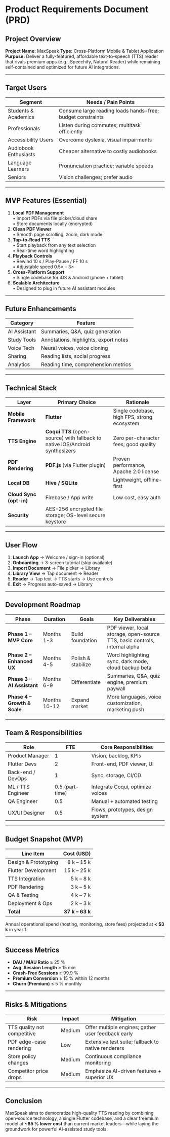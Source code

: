 # Product Requirements Document (PRD)

## Project Overview
**Project Name:** MaxSpeak 
**Type:** Cross-Platform Mobile & Tablet Application  
**Purpose:** Deliver a fully-featured, affordable text-to-speech (TTS) reader that rivals premium apps (e.g., Speechify, Natural Reader) while remaining self-contained and optimized for future AI integrations.

---

## Target Users
| Segment | Needs / Pain Points |
|---------|--------------------|
| Students & Academics | Consume large reading loads hands-free; budget constraints |
| Professionals | Listen during commutes; multitask efficiently |
| Accessibility Users | Overcome dyslexia, visual impairments |
| Audiobook Enthusiasts | Cheaper alternative to costly audiobooks |
| Language Learners | Pronunciation practice; variable speeds |
| Seniors | Vision challenges; prefer audio |

---

## MVP Features (Essential)
1. **Local PDF Management**  
   • Import PDFs via file picker/cloud share  
   • Store documents locally (encrypted)  
2. **Clean PDF Viewer**  
   • Smooth page scrolling, zoom, dark mode  
3. **Tap-to-Read TTS**  
   • Start playback from any text selection  
   • Real-time word highlighting  
4. **Playback Controls**  
   • Rewind 10 s / Play-Pause / FF 10 s  
   • Adjustable speed 0.5× – 3×  
5. **Cross-Platform Support**  
   • Single codebase for iOS & Android (phone + tablet)  
6. **Scalable Architecture**  
   • Designed to plug in future AI assistant modules

---

## Future Enhancements
| Category | Feature |
|----------|---------|
| AI Assistant | Summaries, Q&A, quiz generation |
| Study Tools | Annotations, highlights, export notes |
| Voice Tech | Neural voices, voice cloning |
| Sharing | Reading lists, social progress |
| Analytics | Reading time, comprehension metrics |

---

## Technical Stack

| Layer | Primary Choice | Rationale |
|-------|---------------|-----------|
| **Mobile Framework** | **Flutter** | Single codebase, high FPS, strong ecosystem |
| **TTS Engine** | **Coqui TTS** (open-source) with fallback to native iOS/Android synthesizers | Zero per-character fees; good quality |
| **PDF Rendering** | **PDF.js** (via Flutter plugin) | Proven performance, Apache 2.0 license |
| **Local DB** | **Hive / SQLite** | Lightweight, offline-first |
| **Cloud Sync (opt-in)** | Firebase / App write | Low cost, easy auth |
| **Security** | AES-256 encrypted file storage; OS-level secure keystore |

---

## User Flow
1. **Launch App** → Welcome / sign-in (optional)  
2. **Onboarding** → 3-screen tutorial (skip available)  
3. **Import Document** → File picker → Library  
4. **Library View** → Tap document → Reader  
5. **Reader** → Tap text → TTS starts → Use controls  
6. **Exit** → Progress auto-saved → Library

---

## Development Roadmap

| Phase | Duration | Goals | Key Deliverables |
|-------|----------|-------|------------------|
| **Phase 1 – MVP Core** | Months 1-3 | Build foundation | PDF viewer, local storage, open-source TTS, basic controls, internal alpha |
| **Phase 2 – Enhanced UX** | Months 4-5 | Polish & stabilize | Word highlighting sync, dark mode, cloud backup beta |
| **Phase 3 – AI Assistant** | Months 6-9 | Differentiate | Summaries, Q&A, quiz engine, premium paywall |
| **Phase 4 – Growth & Scale** | Months 10-12 | Expand market | More languages, voice customization, marketing push |

---

## Team & Responsibilities
| Role | FTE | Core Responsibilities |
|------|-----|-----------------------|
| Product Manager | 1 | Vision, backlog, KPIs |
| Flutter Devs | 2 | Front-end, PDF viewer, UI |
| Back-end / DevOps | 1 | Sync, storage, CI/CD |
| ML / TTS Engineer | 0.5 (part-time) | Integrate Coqui, optimize voices |
| QA Engineer | 0.5 | Manual + automated testing |
| UX/UI Designer | 0.5 | Flows, prototypes, design system |

---

## Budget Snapshot (MVP)

| Line Item | Cost (USD) |
|-----------|-----------:|
| Design & Prototyping | 8 k – 15 k |
| Flutter Development | 15 k – 25 k |
| TTS Integration | 5 k – 8 k |
| PDF Rendering | 3 k – 5 k |
| QA & Testing | 4 k – 7 k |
| Deployment & Ops | 2 k – 3 k |
| **Total** | **37 k – 63 k** |

Annual operational spend (hosting, monitoring, store fees) projected at **< $3 k** in year 1.

---

## Success Metrics
- **DAU / MAU Ratio** ≥ 25 %  
- **Avg. Session Length** ≥ 15 min  
- **Crash-Free Sessions** ≥ 99.9 %  
- **Premium Conversion** ≥ 15 % within 12 months  
- **Churn (Premium)** ≤ 5 % monthly

---

## Risks & Mitigations
| Risk | Impact | Mitigation |
|------|--------|-----------|
| TTS quality not competitive | Medium | Offer multiple engines; gather user feedback early |
| PDF edge-case rendering | Low | Extensive test suite; fallback to native renderers |
| Store policy changes | Medium | Continuous compliance monitoring |
| Competitor price drops | Medium | Emphasize AI-driven features + superior UX |

---

## Conclusion
MaxSpeak aims to democratize high-quality TTS reading by combining open-source technology, a single Flutter codebase, and a clear freemium model at **~85 % lower cost** than current market leaders—while laying the groundwork for powerful AI-assisted study tools.
